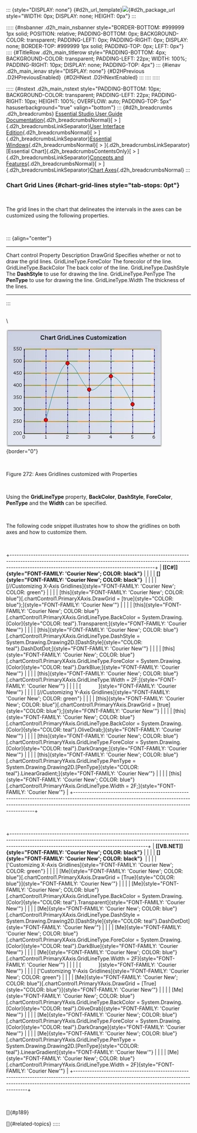 ::: {style="DISPLAY: none"}
[](ms-xhelp:///?Id=d2h_url_template){#d2h_url_template}![](!package_url!){#d2h_package_url style="WIDTH: 0px; DISPLAY: none; HEIGHT: 0px"}
:::

::::: {#nsbanner .d2h_main_nsbanner style="BORDER-BOTTOM: #999999 1px solid; POSITION: relative; PADDING-BOTTOM: 0px; BACKGROUND-COLOR: transparent; PADDING-LEFT: 0px; PADDING-RIGHT: 0px; DISPLAY: none; BORDER-TOP: #999999 1px solid; PADDING-TOP: 0px; LEFT: 0px"}
:::: {#TitleRow .d2h_main_titlerow style="PADDING-BOTTOM: 4px; BACKGROUND-COLOR: transparent; PADDING-LEFT: 22px; WIDTH: 100%; PADDING-RIGHT: 10px; DISPLAY: none; PADDING-TOP: 4px"}
::: {#ienav .d2h_main_ienav style="DISPLAY: none"}
[](ms-xhelp:///?Id=1aad78af-d185-4d43-a983-ee2dd8ecb1df){#D2HPrevious .D2HPreviousEnabled}  [](ms-xhelp:///?Id=c387f479-a291-45a7-b471-3d5447481959){#D2HNext .D2HNextEnabled}
:::
::::
:::::

::::: {#nstext .d2h_main_nstext style="PADDING-BOTTOM: 10px; BACKGROUND-COLOR: transparent; PADDING-LEFT: 22px; PADDING-RIGHT: 10px; HEIGHT: 100%; OVERFLOW: auto; PADDING-TOP: 5px" hasuserbackground="true" valign="bottom"}
::: {#d2h_breadcrumbs .d2h_breadcrumbs}
[Essential Studio User Guide Documentation](ms-xhelp:///?Id=12457748-09e3-4d74-a240-8e049cedf030){.d2h_breadcrumbsNormal}[ \> ]{.d2h_breadcrumbsLinkSeparator}[User Interface Edition](ms-xhelp:///?Id=c29296b7-531c-413b-a0ec-488ca1f7f669){.d2h_breadcrumbsNormal}[ \> ]{.d2h_breadcrumbsLinkSeparator}[Essential Windows](ms-xhelp:///?Id=e60759d8-47a4-4570-9d7a-16a68d63f2ea){.d2h_breadcrumbsNormal}[ \> ]{.d2h_breadcrumbsLinkSeparator}[Essential Chart]{.d2h_breadcrumbsContentsOnly}[ \> ]{.d2h_breadcrumbsLinkSeparator}[Concepts and Features](ms-xhelp:///?Id=71321e9c-336c-4c1c-a127-be9f135ad4bb){.d2h_breadcrumbsNormal}[ \> ]{.d2h_breadcrumbsLinkSeparator}[Chart Axes](ms-xhelp:///?Id=e0d0de4a-3c3c-41cd-9d94-6496172cab48){.d2h_breadcrumbsNormal}
:::

### Chart Grid Lines {#chart-grid-lines style="tab-stops: 0pt"}

 

The grid lines in the chart that delineates the intervals in the axes can be customized using the following properties.

 

::: {align="center"}
  ------------------------ --------------------------------------------------
  Chart control Property   Description
  DrawGrid                 Specifies whether or not to draw the grid lines.
  GridLineType.ForeColor   The forecolor of the line.
  GridLineType.BackColor   The back color of the line.
  GridLineType.DashStyle   The **DashStyle** to use for drawing the line.
  GridLineType.PenType     The **PenType** to use for drawing the line.
  GridLineType.Width       The thickness of the lines.
  ------------------------ --------------------------------------------------
:::

\
\

![](ImagesExt/image84_272.jpg){border="0"}

 

Figure 272: Axes Gridlines customized with Properties

 

Using the **GridLineType** property, **BackColor**, **DashStyle**, **ForeColor**, **PenType** and the **Width** can be specified.

 

The following code snippet illustrates how to show the gridlines on both axes and how to customize them.

 

+-------------------------------------------------------------------------------------------------------------------------------------------------------------------------------------------------------------------------+
| **[\[C#\]]{style="FONT-FAMILY: 'Courier New'; COLOR: black"}**                                                                                                                                                          |
|                                                                                                                                                                                                                         |
| **[]{style="FONT-FAMILY: 'Courier New'; COLOR: black"}**                                                                                                                                                                |
|                                                                                                                                                                                                                         |
| [//Customizing X-Axis Gridlines]{style="FONT-FAMILY: 'Courier New'; COLOR: green"}                                                                                                                                      |
|                                                                                                                                                                                                                         |
| [this]{style="FONT-FAMILY: 'Courier New'; COLOR: blue"}[.chartControl1.PrimaryXAxis.DrawGrid = [true]{style="COLOR: blue"};]{style="FONT-FAMILY: 'Courier New'"}                                                        |
|                                                                                                                                                                                                                         |
| [this]{style="FONT-FAMILY: 'Courier New'; COLOR: blue"}[.chartControl1.PrimaryXAxis.GridLineType.BackColor = System.Drawing.[Color]{style="COLOR: teal"}.Transparent;]{style="FONT-FAMILY: 'Courier New'"}              |
|                                                                                                                                                                                                                         |
| [this]{style="FONT-FAMILY: 'Courier New'; COLOR: blue"}[.chartControl1.PrimaryXAxis.GridLineType.DashStyle = System.Drawing.Drawing2D.[DashStyle]{style="COLOR: teal"}.DashDotDot;]{style="FONT-FAMILY: 'Courier New'"} |
|                                                                                                                                                                                                                         |
| [this]{style="FONT-FAMILY: 'Courier New'; COLOR: blue"}[.chartControl1.PrimaryXAxis.GridLineType.ForeColor = System.Drawing.[Color]{style="COLOR: teal"}.DarkBlue;]{style="FONT-FAMILY: 'Courier New'"}                 |
|                                                                                                                                                                                                                         |
| [this]{style="FONT-FAMILY: 'Courier New'; COLOR: blue"}[.chartControl1.PrimaryXAxis.GridLineType.Width = 2F;]{style="FONT-FAMILY: 'Courier New'"}                                                                       |
|                                                                                                                                                                                                                         |
| [            ]{style="FONT-FAMILY: 'Courier New'"}                                                                                                                                                                      |
|                                                                                                                                                                                                                         |
| [//Customizing Y-Axis Gridlines]{style="FONT-FAMILY: 'Courier New'; COLOR: green"}                                                                                                                                      |
|                                                                                                                                                                                                                         |
| [this]{style="FONT-FAMILY: 'Courier New'; COLOR: blue"}[.chartControl1.PrimaryYAxis.DrawGrid = [true]{style="COLOR: blue"};]{style="FONT-FAMILY: 'Courier New'"}                                                        |
|                                                                                                                                                                                                                         |
| [this]{style="FONT-FAMILY: 'Courier New'; COLOR: blue"}[.chartControl1.PrimaryYAxis.GridLineType.BackColor = System.Drawing.[Color]{style="COLOR: teal"}.OliveDrab;]{style="FONT-FAMILY: 'Courier New'"}                |
|                                                                                                                                                                                                                         |
| [this]{style="FONT-FAMILY: 'Courier New'; COLOR: blue"}[.chartControl1.PrimaryYAxis.GridLineType.ForeColor = System.Drawing.[Color]{style="COLOR: teal"}.DarkOrange;]{style="FONT-FAMILY: 'Courier New'"}               |
|                                                                                                                                                                                                                         |
| [this]{style="FONT-FAMILY: 'Courier New'; COLOR: blue"}[.chartControl1.PrimaryYAxis.GridLineType.PenType = System.Drawing.Drawing2D.[PenType]{style="COLOR: teal"}.LinearGradient;]{style="FONT-FAMILY: 'Courier New'"} |
|                                                                                                                                                                                                                         |
| [this]{style="FONT-FAMILY: 'Courier New'; COLOR: blue"}[.chartControl1.PrimaryYAxis.GridLineType.Width = 2F;]{style="FONT-FAMILY: 'Courier New'"}                                                                       |
+-------------------------------------------------------------------------------------------------------------------------------------------------------------------------------------------------------------------------+

 

+----------------------------------------------------------------------------------------------------------------------------------------------------------------------------------------------------------------------+
| **[\[VB.NET\]]{style="FONT-FAMILY: 'Courier New'; COLOR: black"}**                                                                                                                                                   |
|                                                                                                                                                                                                                      |
| **[]{style="FONT-FAMILY: 'Courier New'; COLOR: black"}**                                                                                                                                                             |
|                                                                                                                                                                                                                      |
| [\'Customizing X-Axis Gridlines]{style="FONT-FAMILY: 'Courier New'; COLOR: green"}                                                                                                                                   |
|                                                                                                                                                                                                                      |
| [Me]{style="FONT-FAMILY: 'Courier New'; COLOR: blue"}[.chartControl1.PrimaryXAxis.DrawGrid = [True]{style="COLOR: blue"}]{style="FONT-FAMILY: 'Courier New'"}                                                        |
|                                                                                                                                                                                                                      |
| [Me]{style="FONT-FAMILY: 'Courier New'; COLOR: blue"}[.chartControl1.PrimaryXAxis.GridLineType.BackColor = System.Drawing.[Color]{style="COLOR: teal"}.Transparent]{style="FONT-FAMILY: 'Courier New'"}              |
|                                                                                                                                                                                                                      |
| [Me]{style="FONT-FAMILY: 'Courier New'; COLOR: blue"}[.chartControl1.PrimaryXAxis.GridLineType.DashStyle = System.Drawing.Drawing2D.[DashStyle]{style="COLOR: teal"}.DashDotDot]{style="FONT-FAMILY: 'Courier New'"} |
|                                                                                                                                                                                                                      |
| [Me]{style="FONT-FAMILY: 'Courier New'; COLOR: blue"}[.chartControl1.PrimaryXAxis.GridLineType.ForeColor = System.Drawing.[Color]{style="COLOR: teal"}.DarkBlue]{style="FONT-FAMILY: 'Courier New'"}                 |
|                                                                                                                                                                                                                      |
| [Me]{style="FONT-FAMILY: 'Courier New'; COLOR: blue"}[.chartControl1.PrimaryXAxis.GridLineType.Width = 2F]{style="FONT-FAMILY: 'Courier New'"}                                                                       |
|                                                                                                                                                                                                                      |
| [            ]{style="FONT-FAMILY: 'Courier New'"}                                                                                                                                                                   |
|                                                                                                                                                                                                                      |
| [\'Customizing Y-Axis Gridlines]{style="FONT-FAMILY: 'Courier New'; COLOR: green"}                                                                                                                                   |
|                                                                                                                                                                                                                      |
| [Me]{style="FONT-FAMILY: 'Courier New'; COLOR: blue"}[.chartControl1.PrimaryYAxis.DrawGrid = [True]{style="COLOR: blue"}]{style="FONT-FAMILY: 'Courier New'"}                                                        |
|                                                                                                                                                                                                                      |
| [Me]{style="FONT-FAMILY: 'Courier New'; COLOR: blue"}[.chartControl1.PrimaryYAxis.GridLineType.BackColor = System.Drawing.[Color]{style="COLOR: teal"}.OliveDrab]{style="FONT-FAMILY: 'Courier New'"}                |
|                                                                                                                                                                                                                      |
| [Me]{style="FONT-FAMILY: 'Courier New'; COLOR: blue"}[.chartControl1.PrimaryYAxis.GridLineType.ForeColor = System.Drawing.[Color]{style="COLOR: teal"}.DarkOrange]{style="FONT-FAMILY: 'Courier New'"}               |
|                                                                                                                                                                                                                      |
| [Me]{style="FONT-FAMILY: 'Courier New'; COLOR: blue"}[.chartControl1.PrimaryYAxis.GridLineType.PenType = System.Drawing.Drawing2D.[PenType]{style="COLOR: teal"}.LinearGradient]{style="FONT-FAMILY: 'Courier New'"} |
|                                                                                                                                                                                                                      |
| [Me]{style="FONT-FAMILY: 'Courier New'; COLOR: blue"}[.chartControl1.PrimaryYAxis.GridLineType.Width = 2F]{style="FONT-FAMILY: 'Courier New'"}                                                                       |
+----------------------------------------------------------------------------------------------------------------------------------------------------------------------------------------------------------------------+

 

[]{#p189} 

[]{#related-topics}
:::::
